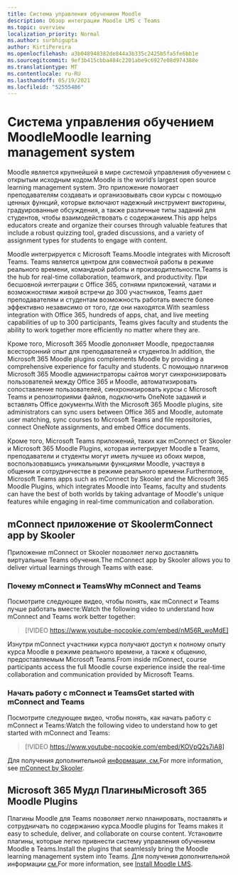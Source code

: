 ```yaml
---
title: Система управления обучением Moodle
description: Обзор интеграции Moodle LMS с Teams
ms.topic: overview
localization_priority: Normal
ms.author: surbhigupta
author: KirtiPereira
ms.openlocfilehash: a3b048948382de844a3b335c2425b5fa5fe6bb1e
ms.sourcegitcommit: 9ef3b415cbba484c2201abe9c6927e08d974388e
ms.translationtype: MT
ms.contentlocale: ru-RU
ms.lasthandoff: 05/19/2021
ms.locfileid: "52555486"
---
```

# <a name="moodle-learning-management-system"></a><span data-ttu-id="3c920-103">Система управления обучением Moodle</span><span class="sxs-lookup"><span data-stu-id="3c920-103">Moodle learning management system</span></span>

<span data-ttu-id="3c920-104">Moodle является крупнейшей в мире системой управления обучением с открытым исходным кодом.</span><span class="sxs-lookup"><span data-stu-id="3c920-104">Moodle is the world’s largest open source learning management system.</span></span> <span data-ttu-id="3c920-105">Это приложение помогает преподавателям создавать и организовывать свои курсы с помощью ценных функций, которые включают надежный инструмент викторины, градуированные обсуждения, а также различные типы заданий для студентов, чтобы взаимодействовать с содержанием.</span><span class="sxs-lookup"><span data-stu-id="3c920-105">This app helps educators create and organize their courses through valuable features that include a robust quizzing tool, graded discussions, and a variety of assignment types for students to engage with content.</span></span>  
 
<span data-ttu-id="3c920-106">Moodle интегрируется с Microsoft Teams.</span><span class="sxs-lookup"><span data-stu-id="3c920-106">Moodle integrates with Microsoft Teams.</span></span> <span data-ttu-id="3c920-107">Teams является центром для совместной работы в режиме реального времени, командной работы и производительности.</span><span class="sxs-lookup"><span data-stu-id="3c920-107">Teams is the hub for real-time collaboration, teamwork, and productivity.</span></span> <span data-ttu-id="3c920-108">При бесшовной интеграции с Office 365, сотнями приложений, чатами и возможностями живой встречи до 300 участников, Teams дает преподавателям и студентам возможность работать вместе более эффективно независимо от того, где они находятся.</span><span class="sxs-lookup"><span data-stu-id="3c920-108">With seamless integration with Office 365, hundreds of apps, chat, and live meeting capabilities of up to 300 participants, Teams gives faculty and students the ability to work together more efficiently no matter where they are.</span></span> 
 
<span data-ttu-id="3c920-109">Кроме того, Microsoft 365 Moodle дополняет Moodle, предоставляя всесторонний опыт для преподавателей и студентов.</span><span class="sxs-lookup"><span data-stu-id="3c920-109">In addition, the Microsoft 365 Moodle plugins complements Moodle by providing a comprehensive experience for faculty and students.</span></span> <span data-ttu-id="3c920-110">С помощью плагинов Microsoft 365 Moodle администраторы сайтов могут синхронизировать пользователей между Office 365 и Moodle, автоматизировать сопоставление пользователей, синхронизировать курсы с Microsoft Teams и репозиториями файлов, подключить OneNote заданий и вставлять Office документы.</span><span class="sxs-lookup"><span data-stu-id="3c920-110">With the Microsoft 365 Moodle plugins, site administrators can sync users between Office 365 and Moodle, automate user matching, sync courses to Microsoft Teams and file repositories, connect OneNote assignments, and embed Office documents.</span></span>  
 
<span data-ttu-id="3c920-111">Кроме того, Microsoft Teams приложений, таких как mConnect от Skooler и Microsoft 365 Moodle Plugins, которая интегрирует Moodle в Teams, преподаватели и студенты могут иметь лучшее из обоих миров, воспользовавшись уникальными функциями Moodle, участвуя в общении и сотрудничестве в режиме реального времени.</span><span class="sxs-lookup"><span data-stu-id="3c920-111">Furthermore, Microsoft Teams apps such as mConnect by Skooler and the Microsoft 365 Moodle Plugins, which integrates Moodle into Teams, faculty and students can have the best of both worlds by taking advantage of Moodle's unique features while engaging in real-time communication and collaboration.</span></span>

## <a name="mconnect-app-by-skooler"></a><span data-ttu-id="3c920-112">mConnect приложение от Skooler</span><span class="sxs-lookup"><span data-stu-id="3c920-112">mConnect app by Skooler</span></span>

<span data-ttu-id="3c920-113">Приложение mConnect от Skooler позволяет легко доставлять виртуальные Teams обучения.</span><span class="sxs-lookup"><span data-stu-id="3c920-113">The mConnect app by Skooler allows you to deliver virtual learnings through Teams with ease.</span></span>

### <a name="why-mconnect-and-teams"></a><span data-ttu-id="3c920-114">Почему mConnect и Teams</span><span class="sxs-lookup"><span data-stu-id="3c920-114">Why mConnect and Teams</span></span>

<span data-ttu-id="3c920-115">Посмотрите следующее видео, чтобы понять, как mConnect и Teams лучше работать вместе:</span><span class="sxs-lookup"><span data-stu-id="3c920-115">Watch the following video to understand how mConnect and Teams work better together:</span></span>

> [!VIDEO https://www.youtube-nocookie.com/embed/nM56R_woMdE]

<span data-ttu-id="3c920-116">Изнутри mConnect участники курса получают доступ к полному опыту курса Moodle в режиме реального времени, а также к общению, предоставляемым Microsoft Teams.</span><span class="sxs-lookup"><span data-stu-id="3c920-116">From inside mConnect, course participants access the full Moodle course experience inside the real-time collaboration and communication provided by Microsoft Teams.</span></span>

### <a name="get-started-with-mconnect-and-teams"></a><span data-ttu-id="3c920-117">Начать работу с mConnect и Teams</span><span class="sxs-lookup"><span data-stu-id="3c920-117">Get started with mConnect and Teams</span></span>

<span data-ttu-id="3c920-118">Посмотрите следующее видео, чтобы понять, как начать работу с mConnect и Teams:</span><span class="sxs-lookup"><span data-stu-id="3c920-118">Watch the following video to understand how to get started with mConnect and Teams:</span></span>

> [!VIDEO https://www.youtube-nocookie.com/embed/KOVpQ2s7iA8]

<span data-ttu-id="3c920-119">Для получения дополнительной [информации, см.](https://skooler.com/mconnect/how-to/)</span><span class="sxs-lookup"><span data-stu-id="3c920-119">For more information, see [mConnect by Skooler](https://skooler.com/mconnect/how-to/).</span></span>

## <a name="microsoft-365-moodle-plugins"></a><span data-ttu-id="3c920-120">Microsoft 365 Мудл Плагины</span><span class="sxs-lookup"><span data-stu-id="3c920-120">Microsoft 365 Moodle Plugins</span></span>

<span data-ttu-id="3c920-121">Плагины Moodle для Teams позволяет легко планировать, поставлять и сотрудничать по содержанию курса.</span><span class="sxs-lookup"><span data-stu-id="3c920-121">Moodle plugins for Teams makes it easy to schedule, deliver, and collaborate on course content.</span></span> <span data-ttu-id="3c920-122">Установите плагины, которые легко привнести систему управления обучением Moodle в Teams.</span><span class="sxs-lookup"><span data-stu-id="3c920-122">Install the plugins that seamlessly bring the Moodle learning management system into Teams.</span></span> <span data-ttu-id="3c920-123">Для получения дополнительной информации [см.](moodleInstructions.md)</span><span class="sxs-lookup"><span data-stu-id="3c920-123">For more information, see [Install Moodle LMS](moodleInstructions.md).</span></span>

